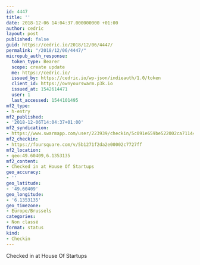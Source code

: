 ```yaml
---
id: 4447
title: ''
date: 2018-12-06 14:04:37.000000000 +01:00
author: cedric
layout: post
published: false
guid: https://cedric.io/2018/12/06/4447/
permalink: "/2018/12/06/4447/"
micropub_auth_response:
  token_type: Bearer
  scope: create update
  me: https://cedric.io/
  issued_by: https://cedric.io/wp-json/indieauth/1.0/token
  client_id: https://ownyourswarm.p3k.io
  issued_at: 1542614471
  user: 1
  last_accessed: 1544101495
mf2_type:
- h-entry
mf2_published:
- '2018-12-06T14:04:37+01:00'
mf2_syndication:
- https://www.swarmapp.com/user/223939/checkin/5c091e659be522002ca71144
mf2_checkin:
- https://foursquare.com/v/5b1271f2da2e00002c7727ff
mf2_location:
- geo:49.60409,6.1353135
mf2_content:
- Checked in at House Of Startups
geo_accuracy:
- ''
geo_latitude:
- '49.60409'
geo_longitude:
- '6.1353135'
geo_timezone:
- Europe/Brussels
categories:
- Non classé
format: status
kind:
- Checkin
---
```

Checked in at House Of Startups